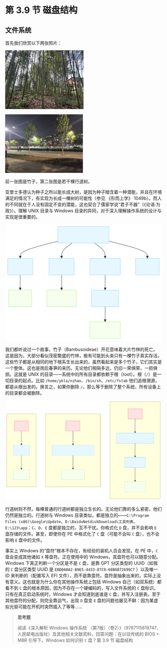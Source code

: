 # 第 3.9 节 磁盘结构

## 文件系统

首先我们欣赏以下两张照片：


![](../.gitbook/assets/zhuzi-2.jpg)

![](../.gitbook/assets/zhuzi-3.jpg)

前一张图是竹子，第二张图是若干棵行道树。

亚里士多德认为种子之所以能长成大树，是因为种子暗含着一种潜能，并且在环境满足的情况下，有实现为长成一棵树的可能性（参见 《形而上学》 1049b）。而人的不同就在于人没有固定不变的潜能，这也契合了儒家学说“君子不器”（《论语·为政》）。理解 UNIX 目录与 Windows 目录的异同，对于深入理解操作系统的设计与实现是很重要的。

![](../.gitbook/assets/Bambusoideae.svg)

我们都听说过一个故事，竹子（Bambusoideae）开花意味着大片竹林的死亡。这是因为，大部分看似茂密繁盛的竹林，极有可能到头来只有一棵竹子真实存活。这些竹子都是从相同的地下根系生长出来的，虽然看起来是多个竹子，它们其实是一个整体。这也是雨后春笋的来历。无论他们相隔多远，仍旧一荣俱荣，一损俱损。这就是 UNIX 的目录——系统中的所有目录都依赖于根（root）。根（`/`）是一切目录的起点。比如 `/home/ykla/nihao`、`/bin/sh`、`/etc/fstab` 他们追根溯源，都是从根出发的。换言之，如果你删除 `/`，那么等于删除了整个系统，所有设备上的目录都会被删除。


![](../.gitbook/assets/winfile.svg)

行道树则不然，每棵普通的行道树都是独立生长的。无论他们靠的多么紧密，他们仍然是独立的。行道树与 Windows 目录类似，都是独立的——`C:\Program Files (x86)\Google\Update`、`D:\BaiduNetdiskDownload\工具列表`、`E:\123\app`：`C`、`D`、`E` 盘都是独立的，互不干扰。你格式化 `D` 盘，并不会影响 `E` 盘存储的文件。甚至，即使你在 PE 中格式化了 `C` 盘（可能不会叫 `C` 盘），也不会影响 `E` 盘中的文件。

事实上 Windows 的“盘符”根本不存在，有经验的装机人员会发现，在 PE 中，`C` 盘会变成其他诸如 `X` 等盘符。正在使用中的 Windows，其盘符也可以随意分配。Windows 下真正判断一个分区是不是 `C` 盘，是靠 GPT 分区类型的 UUID（如我的 `C` 盘分区类型 UUID 是 `EBD0A0A2-B9E5-4433-87C0-68B6B72699C7` ）以及唯一 ID 来判断的（配置写入 EFI 文件），而不是靠盘符。盘符是抽象出来的，实际上没有意义。这也就是为什么你在其他操作系统上包括 Windows 自己（如双系统）都看不到 `C` 盘的根本原因，因为不存在一个硬编码的，写入文件系统的 `C` 盘标识。只有在真正启动系统时，Windows 才会知道到底谁是 `C` 盘，并写入注册表。至于其他盘符的分配，则完全靠运气，出现 `D` 盘变 `E` 盘的问题也屡见不鲜：因为某虚拟光驱可能在开机时突然插入了等等……

>**思考题**
>
>阅读《深入解析 Windows 操作系统 （第7版）（卷2）》（9787115619747，人民邮电出版社）及其他相关文献资料，回答问题：在以往传统的 BIOS + MBR 引导下，Windows 如何识别 `C` 盘？第 3.9 节 磁盘结构